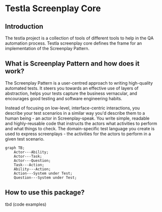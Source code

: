 # Testla Screenplay Core

## Introduction

The testla project is a collection of tools of different tools to help in the QA automation process.
Testla screenplay core defines the frame for an implementation of the Screenplay Pattern.

## What is Screenplay Pattern and how does it work?

The Screenplay Pattern is a user-centred approach to writing high-quality automated tests. It steers 
you towards an effective use of layers of abstraction, helps your tests capture the business vernacular, 
and encourages good testing and software engineering habits.

Instead of focusing on low-level, interface-centric interactions, you describe your test scenarios in a 
similar way you'd describe them to a human being - an actor in Screenplay-speak. You write simple, 
readable and highly-reusable code that instructs the actors what activities to perform and what things 
to check. The domain-specific test language you create is used to express screenplays - the activities 
for the actors to perform in a given test scenario.

```mermaid
graph TB;
    Actor---Ability;
    Actor---Task;
    Actor---Question;
    Task---Action;
    Ability---Action;
    Action---System under Test;
    Question---System under Test;
```

## How to use this package?

tbd (code examples)